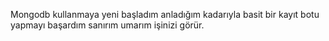 Mongodb kullanmaya yeni başladım anladığım kadarıyla basit bir kayıt botu yapmayı başardım sanırım umarım işinizi görür.
